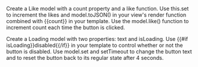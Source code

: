 Create a Like model with a count property and a like function. Use this.set to increment the likes and model.toJSON() in your view's render function combined with {{count}} in your template. Use the model.like() function to increment count each time the button is clicked.

Create a Loading model with two properties: text and isLoading. Use {{#if isLoading}}disabled{{/if}} in your template to control whether or not the button is disabled. Use model.set and setTimeout to change the button text and to reset the button back to its regular state after 4 seconds.
